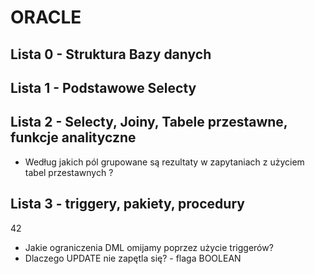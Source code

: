 # ORACLE
## Lista 0 - Struktura Bazy danych
## Lista 1 - Podstawowe Selecty
## Lista 2 - Selecty, Joiny, Tabele przestawne, funkcje analityczne
- Według jakich pól grupowane są rezultaty w zapytaniach z użyciem tabel przestawnych ? 

## Lista 3 - triggery, pakiety, procedury

42
- Jakie ograniczenia DML omijamy poprzez użycie triggerów?
- Dlaczego UPDATE nie zapętla się? - flaga BOOLEAN
